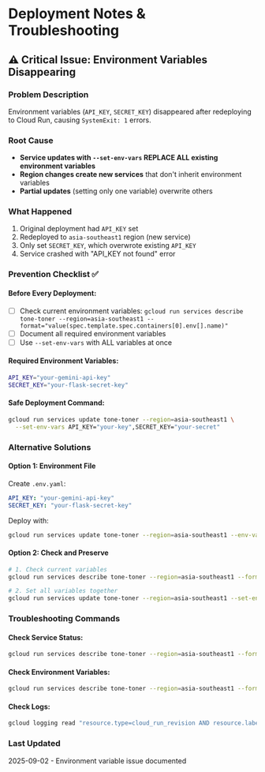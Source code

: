 # Deployment Notes & Troubleshooting

## ⚠️ Critical Issue: Environment Variables Disappearing

### Problem Description
Environment variables (`API_KEY`, `SECRET_KEY`) disappeared after redeploying to Cloud Run, causing `SystemExit: 1` errors.

### Root Cause
- **Service updates with `--set-env-vars` REPLACE ALL existing environment variables**
- **Region changes create new services** that don't inherit environment variables
- **Partial updates** (setting only one variable) overwrite others

### What Happened
1. Original deployment had `API_KEY` set
2. Redeployed to `asia-southeast1` region (new service)
3. Only set `SECRET_KEY`, which overwrote existing `API_KEY`
4. Service crashed with "API_KEY not found" error

### Prevention Checklist ✅

#### Before Every Deployment:
- [ ] Check current environment variables: `gcloud run services describe tone-toner --region=asia-southeast1 --format="value(spec.template.spec.containers[0].env[].name)"`
- [ ] Document all required environment variables
- [ ] Use `--set-env-vars` with ALL variables at once

#### Required Environment Variables:
```bash
API_KEY="your-gemini-api-key"
SECRET_KEY="your-flask-secret-key"
```

#### Safe Deployment Command:
```bash
gcloud run services update tone-toner --region=asia-southeast1 \
  --set-env-vars API_KEY="your-key",SECRET_KEY="your-secret"
```

### Alternative Solutions

#### Option 1: Environment File
Create `.env.yaml`:
```yaml
API_KEY: "your-gemini-api-key"
SECRET_KEY: "your-flask-secret-key"
```

Deploy with:
```bash
gcloud run services update tone-toner --region=asia-southeast1 --env-vars-file .env.yaml
```

#### Option 2: Check and Preserve
```bash
# 1. Check current variables
gcloud run services describe tone-toner --region=asia-southeast1 --format="value(spec.template.spec.containers[0].env[].name,spec.template.spec.containers[0].env[].value)"

# 2. Set all variables together
gcloud run services update tone-toner --region=asia-southeast1 --set-env-vars API_KEY="key",SECRET_KEY="secret"
```

### Troubleshooting Commands

#### Check Service Status:
```bash
gcloud run services describe tone-toner --region=asia-southeast1 --format="value(status.conditions[0].status)"
```

#### Check Environment Variables:
```bash
gcloud run services describe tone-toner --region=asia-southeast1 --format="value(spec.template.spec.containers[0].env[].name,spec.template.spec.containers[0].env[].value)"
```

#### Check Logs:
```bash
gcloud logging read "resource.type=cloud_run_revision AND resource.labels.service_name=tone-toner" --limit=10 --format="value(timestamp,severity,textPayload)"
```

### Last Updated
2025-09-02 - Environment variable issue documented
